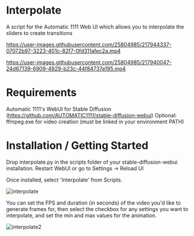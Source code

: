 # Interpolate
A script for the Automatic 1111 Web UI which allows you to interpolate the sliders to create transitions

https://user-images.githubusercontent.com/25804985/217944337-07072b97-3223-401c-82f7-0fd311afec2a.mp4

https://user-images.githubusercontent.com/25804985/217940047-24d67139-6909-4929-b23c-44f84737e195.mp4

# Requirements
Automatic 1111's WebUI for Stable Diffusion (https://github.com/AUTOMATIC1111/stable-diffusion-webui)
Optional: ffmpeg.exe for video creation (must be linked in your environment PATH) 

# Installation / Getting Started
Drop interpolate.py in the scripts folder of your stable-diffusion-webui installation. Restart WebUI or go to Settings -> Reload UI

Once installed, select 'Interpolate' from Scripts. 

![interpolate](https://user-images.githubusercontent.com/25804985/217945736-bd9bec3f-523d-4a51-9fc4-d9bab34d7ec7.jpg)

You can set the FPS and duration (in seconds) of the video you'd like to generate frames for, then select the checkbox for any settings you want to interpolate, and set the min and max values for the animation.

![interpolate2](https://user-images.githubusercontent.com/25804985/217946340-31ffc8f1-ccc1-4a76-bd02-e2e28033a58b.jpg)
